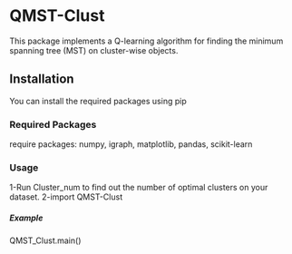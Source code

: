 # QMST-Clust
This package implements a Q-learning algorithm for finding the minimum spanning tree (MST) on cluster-wise objects.

## Installation

You can install the required packages using pip

### Required Packages
require packages: numpy, igraph, matplotlib, pandas, scikit-learn

### Usage
1-Run Cluster_num to find out the number of optimal clusters on your dataset.
2-import QMST-Clust

##### Example 
QMST_Clust.main()
